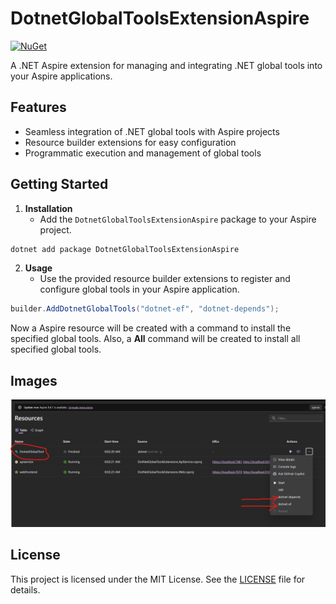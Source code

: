 # DotnetGlobalToolsExtensionAspire



[![NuGet](https://img.shields.io/nuget/v/DotnetGlobalToolsExtensionAspire.svg)](https://www.nuget.org/packages/DotnetGlobalToolsExtensionAspire/)

A .NET Aspire extension for managing and integrating .NET global tools into your Aspire applications.

## Features
- Seamless integration of .NET global tools with Aspire projects
- Resource builder extensions for easy configuration
- Programmatic execution and management of global tools

## Getting Started

1. **Installation**
   - Add the `DotnetGlobalToolsExtensionAspire` package to your Aspire project.

```bash
dotnet add package DotnetGlobalToolsExtensionAspire
```

2. **Usage**
   - Use the provided resource builder extensions to register and configure global tools in your Aspire application.

```csharp
builder.AddDotnetGlobalTools("dotnet-ef", "dotnet-depends");
```

Now a Aspire resource will be created with a command to install the specified global tools.
Also, a **All** command will be created to install all specified global tools.

## Images

![GlobalTool](https://raw.githubusercontent.com/ignatandrei/aspireExtensions/main/docs/images/Global/FirstPage.png)

## License
This project is licensed under the MIT License. See the [LICENSE](LICENSE) file for details.
